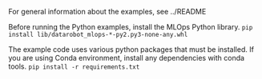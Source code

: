 For general information about the examples, see ../README

Before running the Python examples, install the MLOps Python library.
`pip install lib/datarobot_mlops-*-py2.py3-none-any.whl`

The example code uses various python packages that must be installed.
If you are using Conda environment, install any dependencies with conda tools.
`pip install -r requirements.txt`